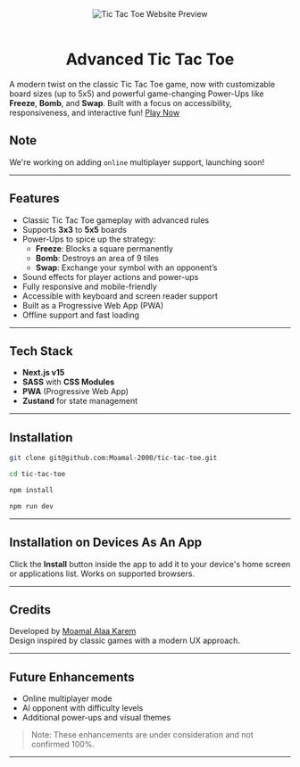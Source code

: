 <div align="center">
  <img alt="Tic Tac Toe Website Preview" src="https://github.com/user-attachments/assets/368e17bb-06be-481a-8769-387896ade241" />
</div>

<br />
<h1 align="center">Advanced Tic Tac Toe</h1>

A modern twist on the classic Tic Tac Toe game, now with customizable board sizes (up to 5x5) and powerful game-changing Power-Ups like **Freeze**, **Bomb**, and **Swap**. Built with a focus on accessibility, responsiveness, and interactive fun! [Play Now](https://tictactoe-4x4.netlify.app)

## Note
We're working on adding `online` multiplayer support, launching soon!

---

## Features

- Classic Tic Tac Toe gameplay with advanced rules
- Supports **3x3** to **5x5** boards
- Power-Ups to spice up the strategy:
  - **Freeze**: Blocks a square permanently
  - **Bomb**: Destroys an area of 9 tiles
  - **Swap**: Exchange your symbol with an opponent’s
- Sound effects for player actions and power-ups
- Fully responsive and mobile-friendly
- Accessible with keyboard and screen reader support
- Built as a Progressive Web App (PWA)
- Offline support and fast loading

---

## Tech Stack

- **Next.js v15**
- **SASS** with **CSS Modules**
- **PWA** (Progressive Web App)
- **Zustand** for state management

---

## Installation

```bash
git clone git@github.com:Moamal-2000/tic-tac-toe.git
```

```bash
cd tic-tac-toe
```

```bash
npm install
```

```bash
npm run dev
```

---

## Installation on Devices As An App

Click the **Install** button inside the app to add it to your device's home screen or applications list. Works on supported browsers.

---

## Credits

Developed by [Moamal Alaa Karem](https://www.linkedin.com/in/moamal-alaa/])\
Design inspired by classic games with a modern UX approach.

---

## Future Enhancements

- Online multiplayer mode
- AI opponent with difficulty levels
- Additional power-ups and visual themes

> Note: These enhancements are under consideration and not confirmed 100%.

---

